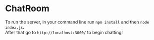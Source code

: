 # ChatRoom

To run the server, in your command line run `npm install` and then `node index.js`.\
After that go to `http://localhost:3000/` to begin chatting! 

